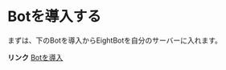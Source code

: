 # Botを導入する
まずは、下のBotを導入からEightBotを自分のサーバーに入れます。

**リンク**
[Botを導入](https://discord.com/api/oauth2/authorize?client_id=979877840382197790&permissions=1644971949559&scope=bot%20applications.commands)
